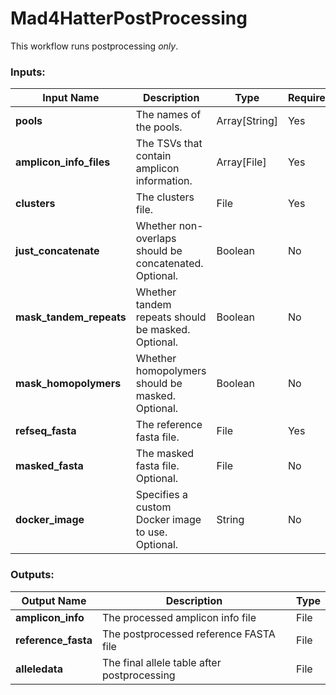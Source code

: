 # Mad4HatterPostProcessing

This workflow runs postprocessing _only_.

### Inputs:

| Input Name              | Description                                                        | Type          | Required | Default                       |
|-------------------------|--------------------------------------------------------------------|---------------|----------|-------------------------------|
| **pools**               | The names of the pools.                                            | Array[String] | Yes      | -                             |
| **amplicon_info_files** | The TSVs that contain amplicon information.                        | Array[File]   | Yes      | -                             |
| **clusters**            | The clusters file.                                                 | File          | Yes      | -                             |
| **just_concatenate**    | Whether non-overlaps should be concatenated. Optional.             | Boolean       | No       | true                          |
| **mask_tandem_repeats** | Whether tandem repeats should be masked. Optional.                 | Boolean       | No       | true                          |
| **mask_homopolymers**   | Whether homopolymers should be masked. Optional.                   | Boolean       | No       | true                          |
| **refseq_fasta**        | The reference fasta file.                                          | File          | Yes      | -                             |
| **masked_fasta**        | The masked fasta file. Optional.                                   | File          | No       | -                             |
| **docker_image**        | Specifies a custom Docker image to use. Optional.                  | String        | No       | eppicenter/mad4hatter:develop |

### Outputs:

| Output Name         | Description                                         | Type |
|---------------------|-----------------------------------------------------|------|
| **amplicon_info**   | The processed amplicon info file                    | File |
| **reference_fasta** | The postprocessed reference FASTA file              | File |
| **alleledata**      | The final allele table after postprocessing         | File |
